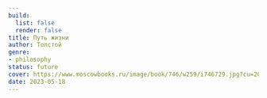 ```yaml
---
build:
  list: false
  render: false
title: Путь жизни
author: Толстой
genre:
- philosophy
status: future
cover: https://www.moscowbooks.ru/image/book/746/w259/i746729.jpg?cu=20220317093111
date: 2023-05-18
---
```


